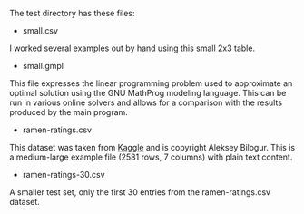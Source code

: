 The test directory has these files:

- small.csv

I worked several examples out by hand using this small 2x3 table.

- small.gmpl

This file expresses the linear programming problem used to approximate an optimal solution
using the GNU MathProg modeling language.
This can be run in various online solvers
and allows for a comparison with the results produced by the main program.

- ramen-ratings.csv

This dataset was taken from [Kaggle](https://www.kaggle.com/residentmario/ramen-ratings)
and is copyright Aleksey Bilogur.
This is a medium-large example file (2581 rows, 7 columns) with plain text content.

- ramen-ratings-30.csv

A smaller test set, only the first 30 entries from the ramen-ratings.csv dataset.

